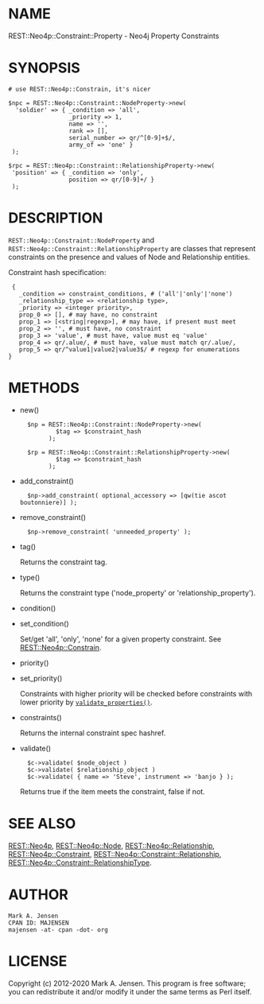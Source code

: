 # NAME

REST::Neo4p::Constraint::Property - Neo4j Property Constraints

# SYNOPSIS

    # use REST::Neo4p::Constrain, it's nicer

    $npc = REST::Neo4p::Constraint::NodeProperty->new(
      'soldier' => { _condition => 'all',
                     _priority => 1,
                     name => '',
                     rank => [],
                     serial_number => qr/^[0-9]+$/,
                     army_of => 'one' }
     );

    $rpc = REST::Neo4p::Constraint::RelationshipProperty->new(
     'position' => { _condition => 'only',
                     position => qr/[0-9]+/ }
     );

# DESCRIPTION

`REST::Neo4p::Constraint::NodeProperty` and
`REST::Neo4p::Constraint::RelationshipProperty` are classes that
represent constraints on the presence and values of Node and
Relationship entities.

Constraint hash specification:

     { 
       _condition => constraint_conditions, # ('all'|'only'|'none')
       _relationship_type => <relationship type>,
       _priority => <integer priority>,
       prop_0 => [], # may have, no constraint
       prop_1 => [<string|regexp>], # may have, if present must meet 
       prop_2 => '', # must have, no constraint
       prop_3 => 'value', # must have, value must eq 'value'
       prop_4 => qr/.alue/, # must have, value must match qr/.alue/,
       prop_5 => qr/^value1|value2|value3$/ # regexp for enumerations
    }

# METHODS

- new()

        $np = REST::Neo4p::Constraint::NodeProperty->new(
                $tag => $constraint_hash
              );

        $rp = REST::Neo4p::Constraint::RelationshipProperty->new(
                $tag => $constraint_hash
              );

- add\_constraint()

        $np->add_constraint( optional_accessory => [qw(tie ascot boutonniere)] );

- remove\_constraint()

        $np->remove_constraint( 'unneeded_property' );

- tag()

    Returns the constraint tag.

- type()

    Returns the constraint type ('node\_property' or 'relationship\_property').

- condition()
- set\_condition()

    Set/get 'all', 'only', 'none' for a given property constraint. See
    [REST::Neo4p::Constrain](/lib/REST/Neo4p/Constrain.md).

- priority()
- set\_priority()

    Constraints with higher priority will be checked before constraints
    with lower priority by
    [`validate_properties()`](/lib/REST/Neo4p/Constraint#Functional-interface-for-validation.md).

- constraints()

    Returns the internal constraint spec hashref.

- validate()

        $c->validate( $node_object )
        $c->validate( $relationship_object )
        $c->validate( { name => 'Steve', instrument => 'banjo } );

    Returns true if the item meets the constraint, false if not.

# SEE ALSO

[REST::Neo4p](/lib/REST/Neo4p.md), [REST::Neo4p::Node](/lib/REST/Neo4p/Node.md), [REST::Neo4p::Relationship](/lib/REST/Neo4p/Relationship.md),
[REST::Neo4p::Constraint](/lib/REST/Neo4p/Constraint.md), [REST::Neo4p::Constraint::Relationship](/lib/REST/Neo4p/Constraint/Relationship.md),
[REST::Neo4p::Constraint::RelationshipType](/lib/REST/Neo4p/Constraint/RelationshipType.md).

# AUTHOR

    Mark A. Jensen
    CPAN ID: MAJENSEN
    majensen -at- cpan -dot- org

# LICENSE

Copyright (c) 2012-2020 Mark A. Jensen. This program is free software; you
can redistribute it and/or modify it under the same terms as Perl
itself.
